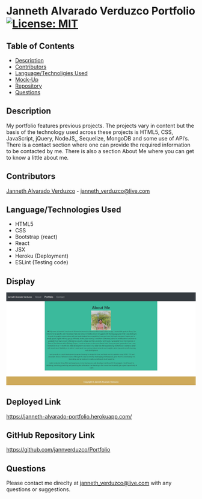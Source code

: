 # Janneth Alvarado Verduzco Portfolio [![License: MIT](https://img.shields.io/badge/License-MIT-yellow.svg)](https://opensource.org/licenses/MIT)

## Table of Contents

- [Description](#Description)
- [Contributors](#Contributors)
- [Language/Technoligies Used](#Language/Technologies-Used)
- [Mock-Up](#Mock-Up)
- [Repository](#Repository-Link)
- [Questions](#Questions)

## Description

My portfolio features previous projects. The projects vary in content but the basis of the technology used across these projects is HTML5, CSS, JavaScript, jQuery, NodeJS,, Sequelize, MongoDB and some use of API’s. There is a contact section where one can provide the required information to be contacted by me. There is also a section About Me where you can get to know a little about me.

## Contributors

[Janneth Alvarado Verduzco](https://github.com/jannverduzco) - janneth_verduzco@live.com

## Language/Technologies Used

- HTML5
- CSS
- Bootstrap (react)
- React
- JSX
- Heroku (Deployment)
- ESLint (Testing code)

## Display

![GitHub Logo](src/Assets/portfolio.jpg)

## Deployed Link

https://janneth-alvarado-portfolio.herokuapp.com/

## GitHub Repository Link

https://github.com/jannverduzco/Portfolio

## Questions

Please contact me direclty at [janneth_verduzco@live.com](janneth_verduzco@live.com) with any questions or suggestions.
